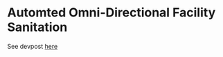 # Automted Omni-Directional Facility Sanitation
See devpost [here](http://devpost.com/software/automated-omni-directional-facility-sanitation)
